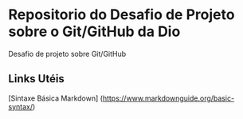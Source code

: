 # Repositorio do Desafio de Projeto sobre o Git/GitHub da Dio
Desafio de projeto sobre Git/GitHub

## Links Utéis
[Sintaxe Básica Markdown] (https://www.markdownguide.org/basic-syntax/)
